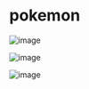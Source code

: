 # pokemon


![image](https://user-images.githubusercontent.com/41177884/107401015-7397c480-6ad0-11eb-9020-19828e6edb4f.png)

![image](https://user-images.githubusercontent.com/41177884/107401099-89a58500-6ad0-11eb-9b88-a2a4f7939064.png)


![image](https://user-images.githubusercontent.com/41177884/107401038-7b576900-6ad0-11eb-99ab-2366381ac5c0.png)
